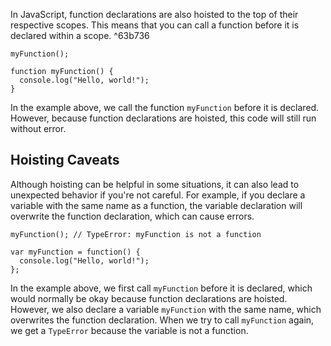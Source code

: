 
In JavaScript, function declarations are also hoisted to the top of their respective scopes. This means that you can call a function before it is declared within a scope. ^63b736

```JS
myFunction();

function myFunction() {
  console.log("Hello, world!");
}
```

In the example above, we call the function `myFunction` before it is declared. However, because function declarations are hoisted, this code will still run without error.

## Hoisting Caveats

Although hoisting can be helpful in some situations, it can also lead to unexpected behavior if you're not careful. For example, if you declare a variable with the same name as a function, the variable declaration will overwrite the function declaration, which can cause errors.

```JS
myFunction(); // TypeError: myFunction is not a function

var myFunction = function() {
  console.log("Hello, world!");
};
```

In the example above, we first call `myFunction` before it is declared, which would normally be okay because function declarations are hoisted. However, we also declare a variable `myFunction` with the same name, which overwrites the function declaration. When we try to call `myFunction` again, we get a `TypeError` because the variable is not a function.